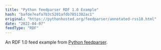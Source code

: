```yaml
---
title: "Python feedparser RDF 1.0 Example"
hash: "bafde7eafa7b3c5201afdb7851382ac1"
original: "https://pythonhosted.org/feedparser/annotated-rss10.html"
date: "2022-04-07"
feedType: "RDF"
---
```


An RDF 1.0 feed example from [Python feedparser](https://pythonhosted.org/feedparser/).
